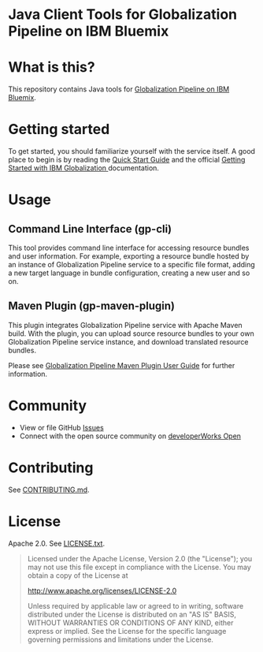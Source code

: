 <!--
/*  
 * Copyright IBM Corp. 2016
 *
 * Licensed under the Apache License, Version 2.0 (the "License");
 * you may not use this file except in compliance with the License.
 * You may obtain a copy of the License at
 *
 * http://www.apache.org/licenses/LICENSE-2.0
 *
 * Unless required by applicable law or agreed to in writing, software
 * distributed under the License is distributed on an "AS IS" BASIS,
 * WITHOUT WARRANTIES OR CONDITIONS OF ANY KIND, either express or implied.
 * See the License for the specific language governing permissions and
 * limitations under the License.
 */
-->
Java Client Tools for Globalization Pipeline on IBM Bluemix
==

# What is this?

This repository contains Java tools for
[Globalization Pipeline on IBM Bluemix](https://www.ng.bluemix.net/docs/services/GlobalizationPipeline/index.html).


# Getting started

To get started, you should familiarize yourself with the service itself. A good place
to begin is by reading the [Quick Start Guide](https://github.com/IBM-Bluemix/gp-common#quick-start-guide) and the official [Getting Started with IBM Globalization ](https://www.ng.bluemix.net/docs/services/GlobalizationPipeline/index.html)
documentation.

# Usage

## Command Line Interface (gp-cli)

This tool provides command line interface for accessing resource bundles and user
information. For example, exporting a resource bundle hosted by an instance
of Globalization Pipeline service to a specific file format, adding a new target
language in bundle configuration, creating a new user and so on.


## Maven Plugin (gp-maven-plugin)

This plugin integrates Globalization Pipeline service with Apache Maven build.
With the plugin, you can upload source resource bundles to your own Globalization
Pipeline service instance, and download translated resource bundles.

Please see [Globalization Pipeline Maven Plugin User Guide](gp-maven-plugin.md) for further
information.

# Community

* View or file GitHub [Issues](https://github.com/IBM-Bluemix/gp-java-tools/issues)
* Connect with the open source community on [developerWorks Open](https://developer.ibm.com/open/ibm-bluemix-globalization-pipeline-service/)

# Contributing

See [CONTRIBUTING.md](CONTRIBUTING.md).

# License

Apache 2.0. See [LICENSE.txt](LICENSE.txt).

> Licensed under the Apache License, Version 2.0 (the "License");
> you may not use this file except in compliance with the License.
> You may obtain a copy of the License at
>
> http://www.apache.org/licenses/LICENSE-2.0
>
> Unless required by applicable law or agreed to in writing, software
> distributed under the License is distributed on an "AS IS" BASIS,
> WITHOUT WARRANTIES OR CONDITIONS OF ANY KIND, either express or implied.
> See the License for the specific language governing permissions and
> limitations under the License.

